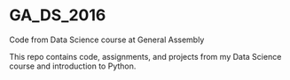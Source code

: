 # GA_DS_2016
Code from Data Science course at General Assembly

This repo contains code, assignments, and projects from my Data Science course and introduction to Python.
